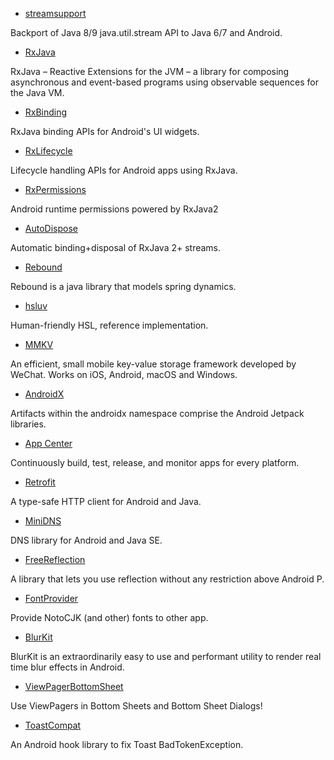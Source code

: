 
- [streamsupport](https://github.com/stefan-zobel/streamsupport)

Backport of Java 8/9 java.util.stream API to Java 6/7 and Android. 

- [RxJava](https://github.com/ReactiveX/RxJava)

RxJava – Reactive Extensions for the JVM – a library for composing asynchronous and event-based programs using observable sequences for the Java VM.

- [RxBinding](https://github.com/JakeWharton/RxBinding)

RxJava binding APIs for Android's UI widgets.

- [RxLifecycle](https://github.com/trello/RxLifecycle)

Lifecycle handling APIs for Android apps using RxJava.

- [RxPermissions](https://github.com/tbruyelle/RxPermissions)

Android runtime permissions powered by RxJava2

- [AutoDispose](https://github.com/uber/AutoDispose)

Automatic binding+disposal of RxJava 2+ streams.

- [Rebound](https://facebook.github.io/rebound/)

Rebound is a java library that models spring dynamics.

- [hsluv](https://github.com/hsluv)

Human-friendly HSL, reference implementation.

- [MMKV](https://github.com/Tencent/MMKV)

An efficient, small mobile key-value storage framework developed by WeChat. Works on iOS, Android, macOS and Windows.

- [AndroidX](https://developer.android.com/jetpack/androidx)

Artifacts within the androidx namespace comprise the Android Jetpack libraries.

- [App Center](https://appcenter.ms/apps)

Continuously build, test, release, and monitor apps for every platform.

- [Retrofit](https://square.github.io/retrofit/)

A type-safe HTTP client for Android and Java.

- [MiniDNS](https://github.com/MiniDNS/minidns)

DNS library for Android and Java SE.

- [FreeReflection](https://github.com/tiann/FreeReflection)

A library that lets you use reflection without any restriction above Android P.

- [FontProvider](https://github.com/RikkaApps/FontProvider)

Provide NotoCJK (and other) fonts to other app.

- [BlurKit](https://github.com/CameraKit/blurkit-android)

BlurKit is an extraordinarily easy to use and performant utility to render real time blur effects in Android.

- [ViewPagerBottomSheet](https://github.com/laenger/ViewPagerBottomSheet)

Use ViewPagers in Bottom Sheets and Bottom Sheet Dialogs!

- [ToastCompat](https://github.com/PureWriter/ToastCompat)

An Android hook library to fix Toast BadTokenException.



